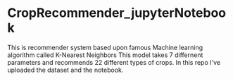 # CropRecommender_jupyterNotebook
This is recommender system based upon famous Machine learning algorithm called K-Nearest Neighbors
This model takes 7 differnent parameters and recommends 22 different types of crops.
In this repo I've uploaded the dataset and the notebook.
